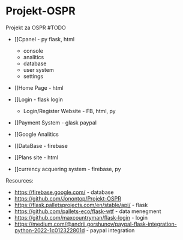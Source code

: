 # Projekt-OSPR
Projekt za OSPR
#TODO
- []Cpanel - py flask, html
    - console
    - analitics
    - database
    - user system
    - settings
      
- []Home Page - html
- []Login - flask login
    - Login/Register Website - FB, html, py
- []Payment System - glask paypal
- []Google Analitics
- []DataBase - firebase
- []Plans site - html
- []currency acquering system - firebase, py




Resources:
- https://firebase.google.com/ - database
- https://github.com/Jonontop/Projekt-OSPR
- https://flask.palletsprojects.com/en/stable/api/ - flask
- https://github.com/pallets-eco/flask-wtf - data menegment
- https://github.com/maxcountryman/flask-login - login
- https://medium.com/@andrii.gorshunov/paypal-flask-integration-python-2022-1c012322801d - paypal integration
